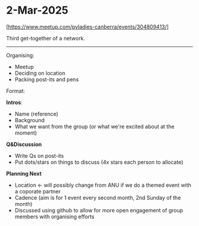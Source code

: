 # 2-Mar-2025

[https://www.meetup.com/pyladies-canberra/events/304809413/]

Third get-together of a network.

---

 Organising:

 * Meetup
 * Deciding on location
 * Packing post-its and pens

Format:

**Intros**: 

* Name (reference)
* Background
* What we want from the group (or what we're excited about at the moment)

**Q&Discussion**

* Write Qs on post-its
* Put dots/stars on things to discuss (4x stars each person to allocate)

**Planning Next**

* Location <- will possibly change from ANU if we do a themed event with a coporate partner
* Cadence (aim is for 1 event every second month, 2nd Sunday of the month)
* Discussed using github to allow for more open engagement of group members with organising efforts
